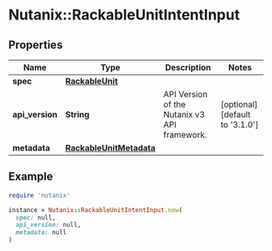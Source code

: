 # Nutanix::RackableUnitIntentInput

## Properties

| Name | Type | Description | Notes |
| ---- | ---- | ----------- | ----- |
| **spec** | [**RackableUnit**](RackableUnit.md) |  |  |
| **api_version** | **String** | API Version of the Nutanix v3 API framework. | [optional][default to &#39;3.1.0&#39;] |
| **metadata** | [**RackableUnitMetadata**](RackableUnitMetadata.md) |  |  |

## Example

```ruby
require 'nutanix'

instance = Nutanix::RackableUnitIntentInput.new(
  spec: null,
  api_version: null,
  metadata: null
)
```

